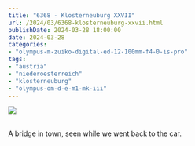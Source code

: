 ```yaml
---
title: "6368 - Klosterneuburg XXVII"
url: /2024/03/6368-klosterneuburg-xxvii.html
publishDate: 2024-03-28 18:00:00
date: 2024-03-28
categories:
- "olympus-m-zuiko-digital-ed-12-100mm-f4-0-is-pro"
tags:
- "austria"
- "niederoesterreich"
- "klosterneuburg"
- "olympus-om-d-e-m1-mk-iii"
---
```

<div class="container">
<div class="center"><a target="_blank" href="https://d25zfm9zpd7gm5.cloudfront.net/1200x1200/2020/20200806_143900_lr.jpg"><img class="webfeedsFeaturedVisual" src="https://d25zfm9zpd7gm5.cloudfront.net/0600x0600/2020/20200806_143900_lr.jpg" /></a></div>
</div>
<br />

A bridge in town, seen while we went back to the car.
